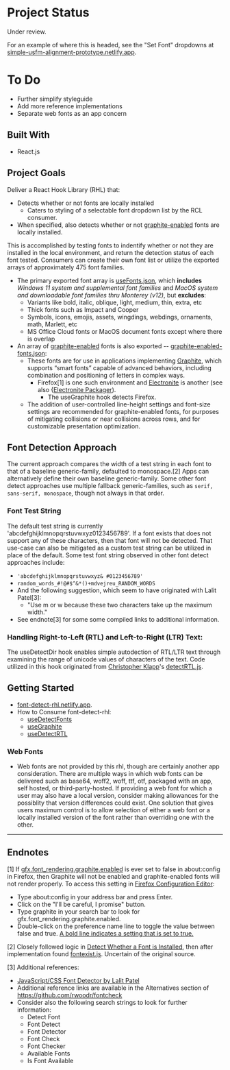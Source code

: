 # Project Status
Under review.

For an example of where this is headed, see the "Set Font" dropdowns at [simple-usfm-alignment-prototype.netlify.app](https://simple-usfm-alignment-prototype.netlify.app/).

# To Do
 * Further simplify styleguide
 * Add more reference implementations
 * Separate web fonts as an app concern

## Built With

 * React.js

## Project Goals
Deliver a React Hook Library (RHL) that:
 * Detects whether or not fonts are locally installed
   * Caters to styling of a selectable font dropdown list by the RCL consumer.
 * When specified, also detects whether or not [graphite-enabled](https://software.sil.org/fonts/) fonts are locally installed.

This is accomplished by testing fonts to indentify whether or not they are installed in the local environment, and return the detection status of each font tested. Consumers can create their own font list or utilize the exported arrays of approximately 475 font families.
  * The primary exported font array is [useFonts.json](https://github.com/RUN-Collaborations/font-select-rcl/blob/main/src/fonts/useFonts.json), which **includes** *Windows 11 system and supplemental font families* and *MacOS system and downloadable font families thru Monterey (v12)*, but **excludes**:
    * Variants like bold, italic, oblique, light, medium, thin, extra, etc
    * Thick fonts such as Impact and Cooper
    * Symbols, icons, emojis, assets, wingdings, webdings, ornaments, math, Marlett, etc
    * MS Office Cloud fonts or MacOS document fonts except where there is overlap
  * An array of [graphite-enabled](https://software.sil.org/fonts/) fonts is also exported -- [graphite-enabled-fonts.json](https://github.com/RUN-Collaborations/font-select-rcl/blob/main/src/fonts/useGraphiteEnabledFonts.json):
    * These fonts are for use in applications implementing [Graphite](https://scripts.sil.org/cms/scripts/page.php?site_id=projects&item_id=graphite_about), which supports “smart fonts” capable of advanced behaviors, including combination and positioning of letters in complex ways.
      * Firefox[1] is one such environment and [Electronite](https://www.npmjs.com/package/electronite) is another (see also {[Electronite Packager](https://www.npmjs.com/package/electronite-packager)).
        * The useGraphite hook detects Firefox.
    * The addition of user-controlled line-height settings and font-size settings are recommended for graphite-enabled fonts, for purposes of mitigating collisions or near collisions across rows, and for customizable presentation optimization.

## Font Detection Approach
The current approach compares the width of a test string in each font to that of a baseline generic-family, defaulted to monospace.[2] Apps can alternatively define their own baseline generic-family. Some other font detect approaches use multiple fallback generic-families, such as `serif, sans-serif, monospace`, though not always in that order.

### Font Test String
The default test string is currently 'abcdefghijklmnopqrstuvwxyz0123456789'. If a font exists that does not support any of these characters, then that font will not be detected. That use-case can also be mitigated as a custom test string can be utilized in place of the default.  Some test font string observed in other font detect approaches include:
 * `'abcdefghijklmnopqrstuvwxyz& #0123456789'`
 * `random_words_#!@#$^&*()+mdvejreu_RANDOM_WORDS`
 * And the following suggestion, which seem to have originated with Lalit Patel[3]:  
   * "Use m or w because these two characters take up the maximum width."  
 * See endnote[3] for some some compiled links to additional information.

### Handling Right-to-Left (RTL) and Left-to-Right (LTR) Text:
 The useDetectDir hook enables simple autodection of RTL/LTR text through examining the range of unicode values of characters of the text. Code utilized in this hook originated from [Christopher Klapp](https://github.com/klappy)'s [detectRTL.js](https://github.com/unfoldingWord-box3/simple-text-editor-rcl/blob/master/src/helpers/detectRTL.js).

## Getting Started

 * [font-detect-rhl.netlify.app](https://font-detect-rhl.netlify.app/).
 * How to Consume font-detect-rhl:
   * [useDetectFonts](https://codesandbox.io/s/simplefontdropdown-font-detect-rhl-qbv8ee?file=/src/components/SimpleFontDropdown.jsx)
   * [useGraphite](https://codesandbox.io/s/usegraphite-font-detect-rhl-dnlqs1?file=/src/components/UtilizeGraphiteFonts.jsx)
   * [useDetectRTL](https://codesandbox.io/s/usedetectrtl-font-detect-rhl-280fws?file=/src/components/DetectRTL.jsx)

### Web Fonts
 * Web fonts are not provided by this rhl, though are certainly another app consideration. There are multiple ways in which web fonts can be delivered such as base64, woff2, woff, ttf, otf, packaged with an app, self hosted, or third-party-hosted. If providing a web font for which a user may also have a local version, consider making allowances for the possiblity that version differences could exist. One solution that gives users maximum control is to allow selection of either a web font or a locally installed version of the font rather than overriding one with the other.
___

## Endnotes
[1] If [gfx.font_rendering.graphite.enabled](https://silnrsi.github.io/FDBP/en-US/Browsers%20as%20a%20font%20test%20platform.html) is ever set to false in about:config in Firefox, then Graphite will not be enabled and graphite-enabled fonts will not render properly. To access this setting in [Firefox Configuration Editor](https://support.mozilla.org/en-US/kb/about-config-editor-firefox):
* Type about:config in your address bar and press Enter.
* Click on the "I'll be careful, I promise" button.
* Type graphite in your search bar to look for gfx.font_rendering.graphite.enabled.
* Double-click on the preference name line to toggle the value between false and true. [A bold line indicates a setting that is set to true.](https://support.mozilla.org/en-US/kb/about-config-editor-firefox)

[2] Closely followed logic in [Detect Whether a Font is Installed](https://www.kirupa.com/html5/detect_whether_font_is_installed.htm), then after implementation found [fontexist.js](https://gist.github.com/alloyking/4154494). Uncertain of the original source.

[3] Additional references:
* [JavaScript/CSS Font Detector by Lalit Patel](https://gist.github.com/szepeviktor/d28dfcfc889fe61763f3)
* Additional reference links are available in the Alternatives section of https://github.com/rwoodr/fontcheck
* Consider also the following search strings to look for further information:
   * Detect Font
   * Font Detect
   * Font Detector
   * Font Check
   * Font Checker
   * Available Fonts
   * Is Font Available
